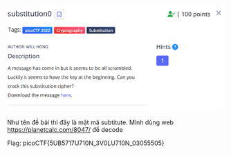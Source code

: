 ![Alt text](image.png)

Như tên đề bài thì đây là mật mã subtitute.
Mình dùng web https://planetcalc.com/8047/ để decode

Flag: picoCTF{5UB5717U710N_3V0LU710N_03055505}